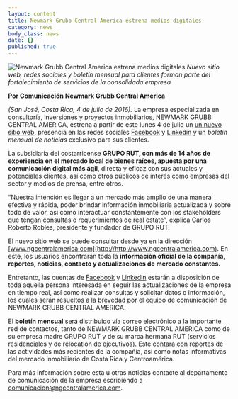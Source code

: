 ```yaml
---
layout: content
title: Newmark Grubb Central America estrena medios digitales
category: news
body_class: news
date: {}
published: true
---
```

![Newmark Grubb Central America estrena medios digitales](/images/news-images/redes-sociales.png "Logo Title Text 1")
_Nuevo sitio web, redes sociales y boletín mensual para clientes forman parte del fortalecimiento de servicios de la consolidada empresa_


**Por Comunicación Newmark Grubb Central America**

_(San José, Costa Rica, 4 de julio de 2016)._ La empresa especializada en consultoría, inversiones y proyectos inmobiliarios, NEWMARK GRUBB CENTRAL AMERICA, estrena a partir de este lunes 4 de julio un [un nuevo sitio web](http://ngcentralamerica.com/), presencia en las redes sociales [Facebook](https://www.facebook.com/Newmark-Grubb-Central-America-287500871601472) y [Linkedin](https://www.linkedin.com/company/newmark-grubb-central-america) y un _boletín mensual de noticias_ exclusivo para sus clientes.

La subsidiaria del costarricense **GRUPO RUT, con más de 14 años de experiencia en el mercado local de bienes raíces, apuesta por una comunicación digital más ágil**, directa y eficaz con sus actuales y potenciales clientes, así como otros públicos de interés como empresas del sector y medios de prensa, entre otros.

“Nuestra intención es llegar a un mercado más amplio de una manera efectiva y rápida, poder brindar información inmobiliaria actualizada y sobre todo de valor, así como interactuar constantemente con los stakeholders que tengan consultas o requerimientos de real estate”, explica Carlos Roberto Robles, presidente y fundador de GRUPO RUT.

El nuevo sitio web se puede consultar desde ya en la dirección [www.ngcentralamerica.com](http://http://www.ngcentralamerica.com). En este, los usuarios encontrarán toda la **información oficial de la compañía, reportes, noticias, contacto y actualizaciones de mercado constantes.**

Entretanto, las cuentas de [Facebook](https://www.facebook.com/Newmark-Grubb-Central-America-287500871601472) y [Linkedin](https://www.linkedin.com/company/newmark-grubb-central-america) estarán a disposición de toda aquella persona interesada en seguir las actualizaciones de la empresa en tiempo real, así como realizar consultas y solicitar datos o información, los cuales serán resueltos a la brevedad por el equipo de comunicación de NEWMARK GRUBB CENTRAL AMERICA.

El __boletín mensual__ será distribuido vía correo electrónico a la importante red de contactos, tanto de NEWMARK GRUBB CENTRAL AMERICA como de su empresa madre GRUPO RUT y de su marca hermana RUT (servicios residenciales y de relocation de ejecutivos). Este contará con reportes de las actividades más recientes de la compañía, así como notas informativas del mercado inmobiliario de Costa Rica y Centroamérica.

Para más información sobre esta u otras noticias contacte al departamento de comunicación de la empresa escribiendo a [comunicacion@ngcentralamerica.com](mailto:comunicacion@ngcentralamerica.com).
